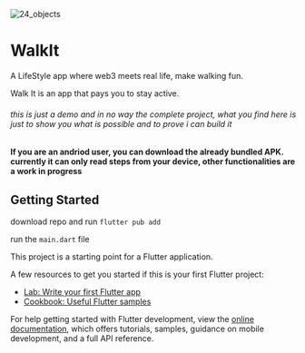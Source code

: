 ![24_objects](https://user-images.githubusercontent.com/47371105/227135419-ad5ae0e0-6ca4-4920-a69b-0592ed1b165e.png)
# WalkIt

A LifeStyle app where web3 meets real life, make walking fun.

Walk It is an app that pays you to stay active.

###### this is just a demo and in no way the complete project, what you find here is just to show you what is possible and to prove i can build it

#### If you are an andriod user, you can download the already bundled APK. currently it can only read steps from your device, other functionalities are a work in progress

## Getting Started

download repo and run `flutter pub add`

run the `main.dart` file

This project is a starting point for a Flutter application.

A few resources to get you started if this is your first Flutter project:

- [Lab: Write your first Flutter app](https://docs.flutter.dev/get-started/codelab)
- [Cookbook: Useful Flutter samples](https://docs.flutter.dev/cookbook)

For help getting started with Flutter development, view the
[online documentation](https://docs.flutter.dev/), which offers tutorials,
samples, guidance on mobile development, and a full API reference.
